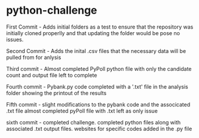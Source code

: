 # python-challenge

First Commit - Adds initial folders as a test to ensure that the repository was initially cloned properlly and that updating the folder would be pose no issues.

Second Commit - Adds the inital .csv files that the necessary data will be pulled from for anlysis

Third commit - Almost completed PyPoll python file with only the candidate count and output file left to complete

Fourth commit - Pybank.py code completed with a '.txt' file in the analysis folder showing the printout of the results

Fifth commit - slight modifications to the pybank code and the associcated .txt file
                almost completed pyPoll file with .txt left as only issue

sixth commit - completed challenge. completed python files along with associated .txt output files. websites for specific codes added in the .py file
